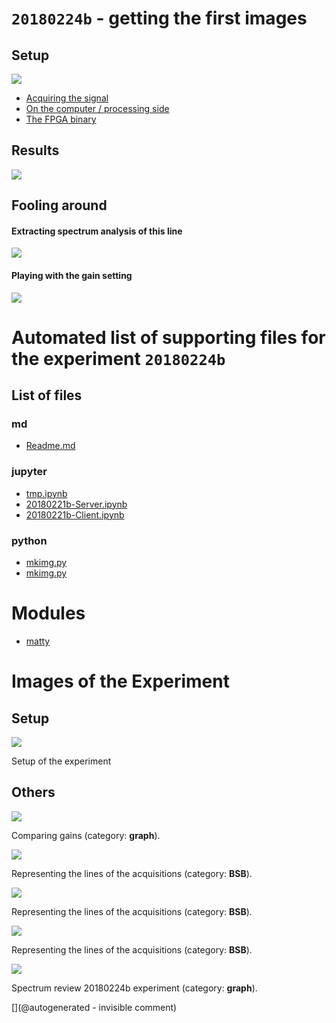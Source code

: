 # `20180224b` - getting the first images

## Setup

![](/matty/20180224b/images/IMG_20180224_195210.jpg)

* [Acquiring the signal](/matty/20180224b/20180221b-Server.ipynb)
* [On the computer / processing side](/matty/20180224b/20180221b-Client.ipynb)
* [The FPGA binary](/matty/20180224b/20180224b-binary.bin)

## Results

![](/matty/20180224b/images/kk-1-VGA@0x11-spimode1-21msps.jpg)

## Fooling around

#### Extracting spectrum analysis of this line

![](/matty/20180224b/images/fft.jpg)

#### Playing with the gain setting

![](/matty/20180224b/images/comparing_gain.jpg)




# Automated list of supporting files for the __experiment `20180224b`__

## List of files

### md

* [Readme.md](/matty/20180224b/Readme.md)


### jupyter

* [tmp.ipynb](/tmp.ipynb)
* [20180221b-Server.ipynb](/matty/20180224b/20180221b-Server.ipynb)
* [20180221b-Client.ipynb](/matty/20180224b/20180221b-Client.ipynb)


### python

* [mkimg.py](/matty/20180224b/mkimg.py)
* [mkimg.py](/matty/20180225a/mkimg.py)





# Modules

* [matty](/matty/)




# Images of the Experiment

## Setup

![](/matty/20180224b/images/IMG_20180224_195210.jpg)

Setup of the experiment

## Others

![](/matty/20180224b/images/comparing_gain.jpg)

Comparing gains (category: __graph__).

![](/matty/20180224b/images/kk-1-VGA@0x11-spimode1-21msps.jpg)

Representing the lines of the acquisitions (category: __BSB__).

![](/matty/20180224b/images/kk-4-VGA@0x22-spimode1-21msps.jpg)

Representing the lines of the acquisitions (category: __BSB__).

![](/matty/20180224b/images/kk-6-VGA@0x33-spimode1-21msps.jpg)

Representing the lines of the acquisitions (category: __BSB__).

![](/matty/20180224b/images/fft.jpg)

Spectrum review 20180224b experiment (category: __graph__).










[](@autogenerated - invisible comment)